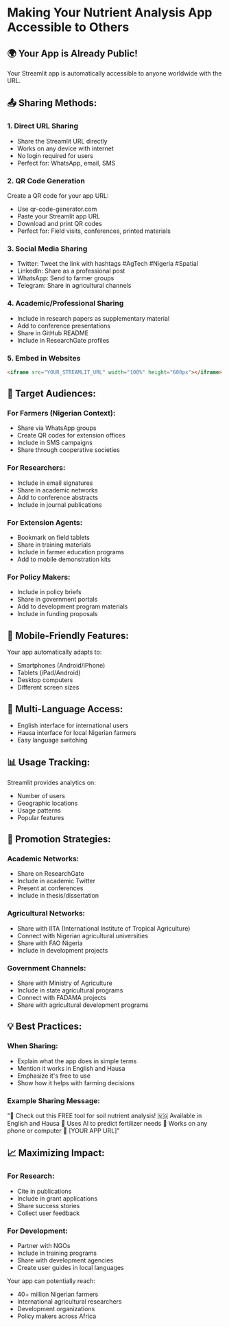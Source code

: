 # Making Your Nutrient Analysis App Accessible to Others

## 🌍 Your App is Already Public!

Your Streamlit app is automatically accessible to anyone worldwide with the URL.

## 📤 Sharing Methods:

### 1. Direct URL Sharing
- Share the Streamlit URL directly
- Works on any device with internet
- No login required for users
- Perfect for: WhatsApp, email, SMS

### 2. QR Code Generation
Create a QR code for your app URL:
- Use qr-code-generator.com
- Paste your Streamlit app URL
- Download and print QR codes
- Perfect for: Field visits, conferences, printed materials

### 3. Social Media Sharing
- Twitter: Tweet the link with hashtags #AgTech #Nigeria #Spatial
- LinkedIn: Share as a professional post
- WhatsApp: Send to farmer groups
- Telegram: Share in agricultural channels

### 4. Academic/Professional Sharing
- Include in research papers as supplementary material
- Add to conference presentations
- Share in GitHub README
- Include in ResearchGate profiles

### 5. Embed in Websites
```html
<iframe src="YOUR_STREAMLIT_URL" width="100%" height="600px"></iframe>
```

## 🎯 Target Audiences:

### For Farmers (Nigerian Context):
- Share via WhatsApp groups
- Create QR codes for extension offices
- Include in SMS campaigns
- Share through cooperative societies

### For Researchers:
- Include in email signatures
- Share in academic networks
- Add to conference abstracts
- Include in journal publications

### For Extension Agents:
- Bookmark on field tablets
- Share in training materials
- Include in farmer education programs
- Add to mobile demonstration kits

### For Policy Makers:
- Include in policy briefs
- Share in government portals
- Add to development program materials
- Include in funding proposals

## 📱 Mobile-Friendly Features:
Your app automatically adapts to:
- Smartphones (Android/iPhone)
- Tablets (iPad/Android)
- Desktop computers
- Different screen sizes

## 🔄 Multi-Language Access:
- English interface for international users
- Hausa interface for local Nigerian farmers
- Easy language switching

## 📊 Usage Tracking:
Streamlit provides analytics on:
- Number of users
- Geographic locations
- Usage patterns
- Popular features

## 🚀 Promotion Strategies:

### Academic Networks:
- Share on ResearchGate
- Include in academic Twitter
- Present at conferences
- Include in thesis/dissertation

### Agricultural Networks:
- Share with IITA (International Institute of Tropical Agriculture)
- Connect with Nigerian agricultural universities
- Share with FAO Nigeria
- Include in development projects

### Government Channels:
- Share with Ministry of Agriculture
- Include in state agricultural programs
- Connect with FADAMA projects
- Share with agricultural development programs

## 💡 Best Practices:

### When Sharing:
- Explain what the app does in simple terms
- Mention it works in English and Hausa
- Emphasize it's free to use
- Show how it helps with farming decisions

### Example Sharing Message:
"🌱 Check out this FREE tool for soil nutrient analysis! 
🇳🇬 Available in English and Hausa
🔬 Uses AI to predict fertilizer needs
📱 Works on any phone or computer
🔗 [YOUR APP URL]"

## 📈 Maximizing Impact:

### For Research:
- Cite in publications
- Include in grant applications
- Share success stories
- Collect user feedback

### For Development:
- Partner with NGOs
- Include in training programs
- Share with development agencies
- Create user guides in local languages

Your app can potentially reach:
- 40+ million Nigerian farmers
- International agricultural researchers
- Development organizations
- Policy makers across Africa